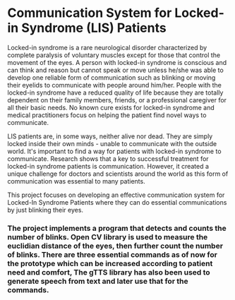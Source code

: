 # Communication System for Locked-in Syndrome (LIS) Patients 

Locked-in syndrome is a rare neurological disorder characterized by complete paralysis of voluntary muscles except for those that control the movement of the eyes. A person with locked-in syndrome is conscious and can think and reason but cannot speak or move unless he/she was able to develop one reliable form of communication such as blinking or moving their eyelids to communicate with people around him/her. People with the locked-in syndrome have a reduced quality of life because they are totally dependent on their family members, friends, or a professional caregiver for all their basic needs. No known cure exists for locked-in syndrome and medical practitioners focus on helping the patient find novel ways to communicate.

LIS patients are, in some ways, neither alive nor dead. They are simply locked inside their own minds - unable to communicate with the outside world. It's important to find a way for patients with locked-in syndrome to communicate. Research shows that a key to successful treatment for locked-in syndrome patients is communication. However, it created a unique challenge for doctors and scientists around the world as this form of communication was essential to many patients.

This project focuses on developing an effective communication system for Locked-In Syndrome Patients where they can do essential communications by just blinking their eyes.

### The project implements a program that detects and counts the number of blinks. Open CV library is used to measure the euclidian distance of the eyes, then further count the number of blinks. There are three essential commands as of now for the prototype which can be increased according to patient need and comfort, The gTTS library has also been used to generate speech from text and later use that for the commands.

